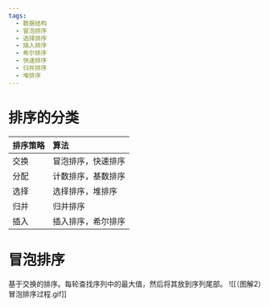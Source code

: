 ```yaml
---
tags:
  - 数据结构
  - 冒泡排序
  - 选择排序
  - 插入排序
  - 希尔排序
  - 快速排序
  - 归并排序
  - 堆排序
---
```


# 排序的分类

|  排序策略  |  算法         |
|:-------|:------------|
|  交换    |  冒泡排序，快速排序  |
|  分配    |  计数排序，基数排序  |
|  选择    |  选择排序，堆排序   |
|  归并    |  归并排序       |
|  插入    |  插入排序，希尔排序  |     
# 冒泡排序

基于交换的排序。每轮查找序列中的最大值，然后将其放到序列尾部。
![[（图解2）冒泡排序过程.gif]]